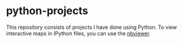 # python-projects
This repository consists of projects I have done using Python. To view interactive maps in IPython files, you can use the [nbviewer](https://nbviewer.jupyter.org/).
